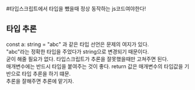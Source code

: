 #타입스크립트에서 타입을 뺐을때 정상 동작하는 js코드여야한다!

## 타입 추론
const a: string = "abc" 과 같은 타입 선언은 문제의 여지가 있다.
<br> "abc"라는 정확한 타입을 주었다가 string으로 변경되기 때문이다.<br> 굳이 해줄 필요가 없다.
타입스크립트가 추론을 잘못했을때만 고쳐주면 된다.<br>
매개변수에는 반드시 타입을 붙여주는 것이 좋다. return 값은 매개변수의 타입값을 기반으로 타입 추론을 하기 떄문.<br>
추론을 잘해주면 추론에 맡기자.
